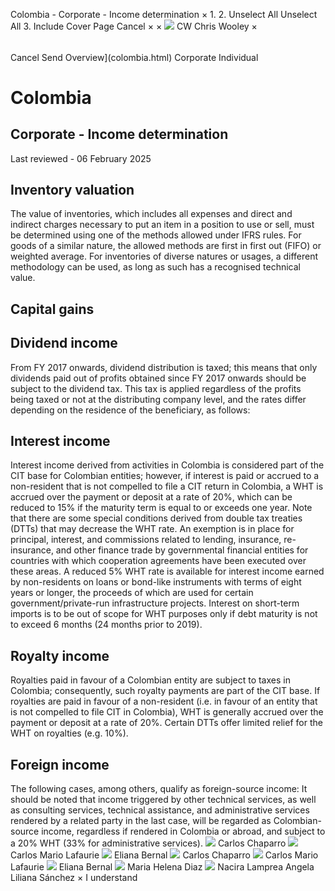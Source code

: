 Colombia - Corporate - Income determination
×
1.
2.
Unselect All
Unselect All
3.
Include Cover Page
Cancel
×
×
![](-/media/world-wide-tax-summaries/attachments/global---chris-wooley.ashx%3Frev=ac5e5f3223b34096b1afc2a6009c7320&revision=ac5e5f32-23b3-4096-b1af-c2a6009c7320&hash=859B7ADC84DC2CBEC9760E9E6EE7DE6D0A8BFCDF)
CW
Chris Wooley
×
######
Cancel
Send
Overview](colombia.html)
Corporate
Individual
# Colombia
## Corporate - Income determination
Last reviewed - 06 February 2025
## Inventory valuation
The value of inventories, which includes all expenses and direct and indirect charges necessary to put an item in a position to use or sell, must be determined using one of the methods allowed under IFRS rules. For goods of a similar nature, the allowed methods are first in first out (FIFO) or weighted average. For inventories of diverse natures or usages, a different methodology can be used, as long as such has a recognised technical value.
## Capital gains
## Dividend income
From FY 2017 onwards, dividend distribution is taxed; this means that only dividends paid out of profits obtained since FY 2017 onwards should be subject to the dividend tax.
This tax is applied regardless of the profits being taxed or not at the distributing company level, and the rates differ depending on the residence of the beneficiary, as follows:
## Interest income
Interest income derived from activities in Colombia is considered part of the CIT base for Colombian entities; however, if interest is paid or accrued to a non-resident that is not compelled to file a CIT return in Colombia, a WHT is accrued over the payment or deposit at a rate of 20%, which can be reduced to 15% if the maturity term is equal to or exceeds one year. Note that there are some special conditions derived from double tax treaties (DTTs) that may decrease the WHT rate.
An exemption is in place for principal, interest, and commissions related to lending, insurance, re-insurance, and other finance trade by governmental financial entities for countries with which cooperation agreements have been executed over these areas.
A reduced 5% WHT rate is available for interest income earned by non-residents on loans or bond-like instruments with terms of eight years or longer, the proceeds of which are used for certain government/private-run infrastructure projects.
Interest on short-term imports is to be out of scope for WHT purposes only if debt maturity is not to exceed 6 months (24 months prior to 2019).
## Royalty income
Royalties paid in favour of a Colombian entity are subject to taxes in Colombia; consequently, such royalty payments are part of the CIT base. If royalties are paid in favour of a non-resident (i.e. in favour of an entity that is not compelled to file CIT in Colombia), WHT is generally accrued over the payment or deposit at a rate of 20%.
Certain DTTs offer limited relief for the WHT on royalties (e.g. 10%).
## Foreign income
The following cases, among others, qualify as foreign-source income:
It should be noted that income triggered by other technical services, as well as consulting services, technical assistance, and administrative services rendered by a related party in the last case, will be regarded as Colombian-source income, regardless if rendered in Colombia or abroad, and subject to a 20% WHT (33% for administrative services).
![](-/media/world-wide-tax-summaries/attachments/colombia---carlos-chaparro.ashx%3Frev=1e76e45de1a54616af5073abdbe0a145&revision=1e76e45d-e1a5-4616-af50-73abdbe0a145&hash=6B3C6C24FFA169DA602799F07C35835AD30BE6A2)
Carlos Chaparro
![](-/media/world-wide-tax-summaries/attachments/colombia---carlos-mario-lafaurie.ashx%3Frev=ac99b132b9a54e5b9f84cec89922fb13&revision=ac99b132-b9a5-4e5b-9f84-cec89922fb13&hash=AB7A662949797B49AA7171027F20D6E31D556667)
Carlos Mario Lafaurie
![](-/media/world-wide-tax-summaries/attachments/colombia---eliana-bernal.ashx%3Frev=c9958b4a332c45799beb626367ea95b7&revision=c9958b4a-332c-4579-9beb-626367ea95b7&hash=BB1C9635DE3733FD6791332EF0C6C0525E7F8E5A)
Eliana Bernal
![](-/media/world-wide-tax-summaries/attachments/colombia---carlos-chaparro.ashx%3Frev=1e76e45de1a54616af5073abdbe0a145&revision=1e76e45d-e1a5-4616-af50-73abdbe0a145&hash=6B3C6C24FFA169DA602799F07C35835AD30BE6A2)
Carlos Chaparro
![](-/media/world-wide-tax-summaries/attachments/colombia---carlos-mario-lafaurie.ashx%3Frev=ac99b132b9a54e5b9f84cec89922fb13&revision=ac99b132-b9a5-4e5b-9f84-cec89922fb13&hash=AB7A662949797B49AA7171027F20D6E31D556667)
Carlos Mario Lafaurie
![](-/media/world-wide-tax-summaries/attachments/colombia---eliana-bernal.ashx%3Frev=c9958b4a332c45799beb626367ea95b7&revision=c9958b4a-332c-4579-9beb-626367ea95b7&hash=BB1C9635DE3733FD6791332EF0C6C0525E7F8E5A)
Eliana Bernal
![](-/media/world-wide-tax-summaries/attachments/colombia---maria-helena-diaz.ashx%3Frev=6a223f6620cd4145bb0906472656f041&revision=6a223f66-20cd-4145-bb09-06472656f041&hash=A282FBA5C6CD96045DCBE06FA893CDD89FAC6DFA)
Maria Helena Diaz
![](-/media/world-wide-tax-summaries/attachments/colombia---nacira-lamprea.ashx%3Frev=179de92bb00b44f9a1823c64ff75410b&revision=179de92b-b00b-44f9-a182-3c64ff75410b&hash=89F37B0168CC3A55B916ED28DD339E34FC364A9C)
Nacira Lamprea
Angela Liliana Sánchez
×
I understand